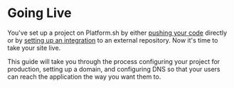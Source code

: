 # Going Live

You've set up a project on Platform.sh by either [pushing your code](/gettingstarted/own-code.md) directly or by [setting up an integration](/gettingstarted/integrations.md) to an external repository. Now it's time to take your site live.

This guide will take you through the process configuring your project for production, setting up a domain, and configuring DNS so that your users can reach the application the way you want them to.

<div id = "buttons"></div>

<script>
    var templatePath = getPathObj("/gettingstarted/going-live/first-steps.html", "Take your site live!");
    var templates = {type: "basic", path: templatePath, div: "buttons"};
    makeButton(templates)
</script>
